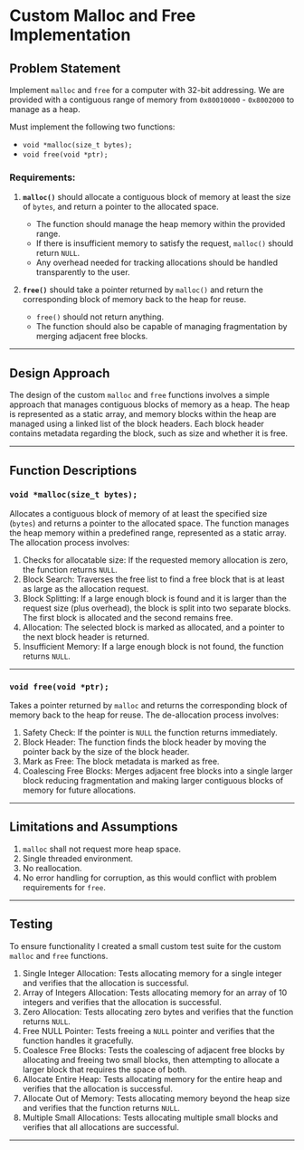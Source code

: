 # Custom Malloc and Free Implementation

## Problem Statement

Implement `malloc` and `free` for a computer with 32-bit addressing. We are provided with a contiguous range of memory from `0x80010000` - `0x8002000` to manage as a heap. 

Must implement the following two functions:

- `void *malloc(size_t bytes);`
- `void free(void *ptr);`

### Requirements:

1. **`malloc()`** should allocate a contiguous block of memory at least the size of `bytes`, and return a pointer to the allocated space.
   - The function should manage the heap memory within the provided range.
   - If there is insufficient memory to satisfy the request, `malloc()` should return `NULL`.
   - Any overhead needed for tracking allocations should be handled transparently to the user.

2. **`free()`** should take a pointer returned by `malloc()` and return the corresponding block of memory back to the heap for reuse.
   - `free()` should not return anything.
   - The function should also be capable of managing fragmentation by merging adjacent free blocks.

---

## Design Approach
The design of the custom `malloc` and `free` functions involves a simple approach that manages contiguous blocks of memory as a heap. The heap is represented as a static array, and memory blocks within the heap are managed using a linked list of the block headers. Each block header contains metadata regarding the block, such as size and whether it is free.

---

## Function Descriptions

### `void *malloc(size_t bytes);`
Allocates a contiguous block of memory of at least the specified size (`bytes`) and returns a pointer to the allocated space. The function manages the heap memory within a predefined range, represented as a static array. The allocation process involves:

1. Checks for allocatable size: If the requested memory allocation is zero, the function returns `NULL`.
2. Block Search: Traverses the free list to find a free block that is at least as large as the allocation request.
3. Block Splitting: If a large enough block is found and it is larger than the request size (plus overhead), the block is split into two separate blocks. The first block is allocated and the second remains free.
4. Allocation: The selected block is marked as allocated, and a pointer to the next block header is returned.
5. Insufficient Memory: If a large enough block is not found, the function returns `NULL`.

---

### `void free(void *ptr);`
Takes a pointer returned by `malloc` and returns the corresponding block of memory back to the heap for reuse. The de-allocation process involves:

1. Safety Check: If the pointer is `NULL` the function returns immediately.
2. Block Header: The function finds the block header by moving the pointer back by the size of the block header.
3. Mark as Free: The block metadata is marked as free.
4. Coalescing Free Blocks: Merges adjacent free blocks into a single larger block reducing fragmentation and making larger contiguous blocks of memory for future allocations.

---

## Limitations and Assumptions

1. `malloc` shall not request more heap space.
2. Single threaded environment.
3. No reallocation.
4. No error handling for corruption, as this would conflict with problem requirements for `free`.

---

## Testing
To ensure functionality I created a small custom test suite for the custom `malloc` and `free` functions.

1. Single Integer Allocation: Tests allocating memory for a single integer and verifies that the allocation is successful.
2. Array of Integers Allocation: Tests allocating memory for an array of 10 integers and verifies that the allocation is successful.
3. Zero Allocation: Tests allocating zero bytes and verifies that the function returns `NULL`.
4. Free NULL Pointer: Tests freeing a `NULL` pointer and verifies that the function handles it gracefully.
5. Coalesce Free Blocks: Tests the coalescing of adjacent free blocks by allocating and freeing two small blocks, then attempting to allocate a larger block that requires the space of both.
6. Allocate Entire Heap: Tests allocating memory for the entire heap and verifies that the allocation is successful.
7. Allocate Out of Memory: Tests allocating memory beyond the heap size and verifies that the function returns `NULL`.
8. Multiple Small Allocations: Tests allocating multiple small blocks and verifies that all allocations are successful.

---